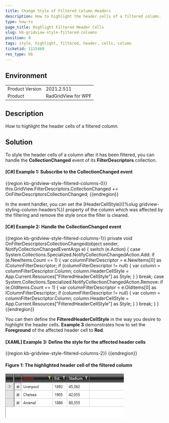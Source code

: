 ```yaml
---
title: Change Style of Filtered Column Headers
description: How to highlight the header cells of a filtered column.
type: how-to
page_title: Highlight Filtered Header Cells
slug: kb-gridview-style-filtered-columns
position: 0
tags: style, highlight, filtered, header, cells, column
ticketid: 1115469
res_type: kb
---
```


## Environment
<table>
	<tr>
		<td>Product Version</td>
		<td>2021.2.511</td>
	</tr>
	<tr>
		<td>Product</td>
		<td>RadGridView for WPF</td>
	</tr>
</table>

## Description

How to highlight the header cells of a filtered column.

## Solution

To style the header cells of a column after it has been filtered, you can handle the **CollectionChanged** event of its **FilterDescriptors** collection.

#### __[C#] Example 1: Subscribe to the CollectionChanged event__

{{region kb-gridview-style-filtered-columns-0}}
	this.GridView.FilterDescriptors.CollectionChanged += OnFilterDescriptorsCollectionChanged;
{{endregion}}

In the event handler, you can set the [HeaderCellStyle]({%slug gridview-styling-column-headers%}) property of the column which was affected by the filtering and remove the style once the filter is cleared.

#### __[C#] Example 2: Handle the CollectionChanged event__

{{region kb-gridview-style-filtered-columns-1}}
	private void OnFilterDescriptorsCollectionChanged(object sender, NotifyCollectionChangedEventArgs e)
	{
		switch (e.Action)
		{
			case System.Collections.Specialized.NotifyCollectionChangedAction.Add:
				if (e.NewItems.Count == 1)
				{
					var columnFilterDescriptor = e.NewItems[0] as IColumnFilterDescriptor;
					if (columnFilterDescriptor != null)
					{
						var column = columnFilterDescriptor.Column;
						column.HeaderCellStyle = App.Current.Resources["FilteredHeaderCellStyle"] as Style;
					}
				}
				break;
			case System.Collections.Specialized.NotifyCollectionChangedAction.Remove:
				if (e.OldItems.Count == 1)
				{
					var columnFilterDescriptor = e.OldItems[0] as IColumnFilterDescriptor;
					if (columnFilterDescriptor != null)
					{
						var column = columnFilterDescriptor.Column;
						column.HeaderCellStyle = App.Current.Resources["FilteredHeaderCellStyle"] as Style;
					}
				}
				break;
		}
	}
{{endregion}}

You can then define the **FilteredHeaderCellStyle** in the way you desire to highlight the header cells. **Example 3** demonstrates how to set the **Foreground** of the affected header cell to **Red**.

#### __[XAML] Example 3: Define the style for the affected header cells__
{{region kb-gridview-style-filtered-columns-2}}
	<Style x:Key="FilteredHeaderCellStyle" TargetType="telerik:GridViewHeaderCell">
		<Setter Property="Foreground" Value="Red"/>
	</Style>
{{endregion}}

#### Figure 1: The highlighted header cell of the filtered column

![The highlighted header cell of the filtered column](images/kb-gridview-style-filtered-columns-1.png)
